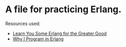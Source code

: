# A file for practicing Erlang. 

Resources used: 
* [Learn You Some Erlang for the Greater Good](http://learnyousomeerlang.com/modules)
* [Why I Program in Erlang](http://www.evanmiller.org/why-i-program-in-erlang.html)
